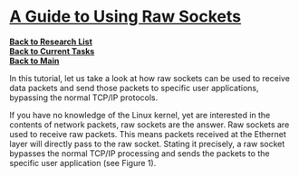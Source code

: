 # **[A Guide to Using Raw Sockets](https://www.opensourceforu.com/2015/03/a-guide-to-using-raw-sockets/)**

**[Back to Research List](../../../../../research_list.md)**\
**[Back to Current Tasks](../../../../../../a_status/current_tasks.md)**\
**[Back to Main](../../../../../../README.md)**

In this tutorial, let us take a look at how raw sockets can be used to receive data packets and send those packets to specific user applications, bypassing the normal TCP/IP protocols.

If you have no knowledge of the Linux kernel, yet are interested in the contents of network packets, raw sockets are the answer. Raw sockets are used to receive raw packets. This means packets received at the Ethernet layer will directly pass to the raw socket. Stating it precisely, a raw socket bypasses the normal TCP/IP processing and sends the packets to the specific user application (see Figure 1).
